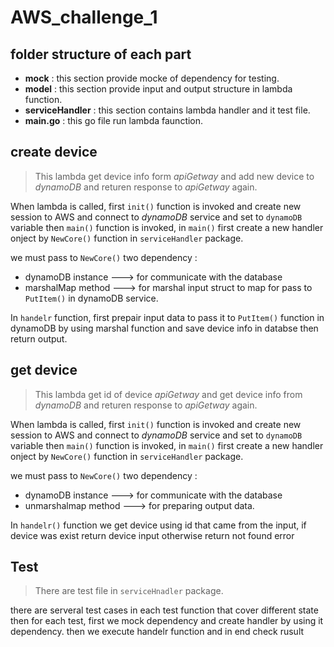 # AWS_challenge_1

## folder structure of each part 
  - **mock** : this section provide mocke of dependency for testing.
  - **model** : this section provide input and output structure in lambda function.
  - **serviceHandler** : this section contains lambda handler and it test file.
  - **main.go** : this go file run lambda faunction.
  
  
## create device
  >This lambda get device info form *apiGetway* and add new device to *dynamoDB* and returen response to *apiGetway* again.
  
  When lambda is called, first `init()` function is invoked and create new session to AWS and connect to *dynamoDB* service and set to `dynamoDB` variable then `main()` function
  is invoked, in `main()` first create a new handler onject by `NewCore()` function in `serviceHandler` package.
  
  we must pass to `NewCore()` two dependency :
  - dynamoDB instance ---> for communicate with the database
  - marshalMap method ---> for marshal input struct to map for pass to `PutItem()` in dynamoDB service.
  
  In `handelr` function, first prepair input data to pass it to `PutItem()` function in dynamoDB by using marshal function and save device info in databse then return output.
## get device
 >This lambda get id of device *apiGetway* and get device info from *dynamoDB* and returen response to *apiGetway* again.
 
  When lambda is called, first `init()` function is invoked and create new session to AWS and connect to *dynamoDB* service and set to `dynamoDB` variable then `main()` function
  is invoked, in `main()` first create a new handler onject by `NewCore()` function in `serviceHandler` package.
  
  we must pass to `NewCore()` two dependency :
  - dynamoDB instance ---> for communicate with the database
  - unmarshalmap method ---> for preparing output data.
  
  In `handelr()` function we get device using id that came from the input, if device was exist return device input otherwise return not found error
  
  
  ## Test
  >There are test file in `serviceHnadler` package.
  
 there are serveral test cases in each test function that cover different state  then for each test, first we mock dependency and create handler by using it dependency.
 then we execute handelr function and in end check rusult 
 
